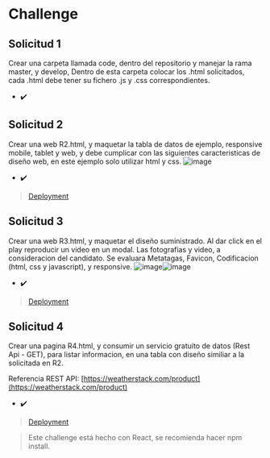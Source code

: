 # Challenge

## Solicitud 1

Crear una carpeta llamada code, dentro del repositorio y manejar la rama master, y develop, Dentro de esta carpeta colocar los .html solicitados, cada .html debe tener su fichero .js y .css correspondientes.

- ✔️

## Solicitud 2

Crear una web R2.html, y maquetar la tabla de datos de ejemplo, responsive mobile, tablet y web, y debe cumplicar con las siguientes caracteristicas de diseño web, en este ejemplo solo utilizar html y css.
![image](https://user-images.githubusercontent.com/71563325/119083792-07820200-b9d7-11eb-8a7f-9fef291ef46d.png)

- ✔️
> [Deployment](https://admiring-agnesi-5c2903.netlify.app/)

## Solicitud 3

Crear una web R3.html, y maquetar el diseño suministrado. Al dar click en el play reproducir un video en un modal. Las fotografias y video, a consideracion del candidato. Se evaluara Metatagas, Favicon, Codificacion (html, css y javascript), y responsive.
![image](https://user-images.githubusercontent.com/71563325/119083774-fafda980-b9d6-11eb-87bb-e4369ee09712.png)![image](https://user-images.githubusercontent.com/71563325/119083718-defa0800-b9d6-11eb-949d-26c4d6ab0c41.png)

- ✔️
> [Deployment](https://kind-engelbart-0a50a3.netlify.app/)

## Solicitud 4

Crear una pagina R4.html, y consumir un servicio gratuito de datos (Rest Api - GET), para listar informacion, en una tabla con diseño similiar a la solicitada en R2.

Referencia REST API:  [https://weatherstack.com/product](https://weatherstack.com/product)

- ✔️
> [Deployment](https://kind-engelbart-0a50a3.netlify.app/)

>Este challenge está hecho con React, se recomienda hacer npm install.
